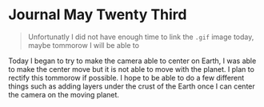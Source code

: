 Journal May Twenty Third
====

>Unfortunatly I did not have enough time to link the `.gif` image today, maybe tommorow I will be able to

Today I began to try to make the camera able to center on Earth, I was able to make the center move but it is not
able to move with the planet. I plan to rectify this tommorow if possible. I hope to be able to do a few different things
such as adding layers under the crust of the Earth once I can center the camera on the moving planet.
